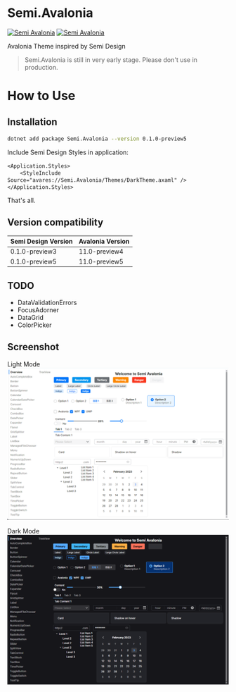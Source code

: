 # Semi.Avalonia

[![Semi Avalonia](https://img.shields.io/nuget/v/Semi.Avalonia.svg?color=red&style=flat-square)](https://www.nuget.org/packages/Semi.Avalonia/)
[![Semi Avalonia](https://img.shields.io/nuget/dt/Semi.Avalonia.svg?style=flat-square)](https://www.nuget.org/packages/Semi.Avalonia/)

Avalonia Theme inspired by Semi Design

> Semi.Avalonia is still in very early stage. Please don't use in production.

# How to Use

## Installation
```bash
dotnet add package Semi.Avalonia --version 0.1.0-preview5
```
Include Semi Design Styles in application:

```xaml
<Application.Styles>
    <StyleInclude Source="avares://Semi.Avalonia/Themes/DarkTheme.axaml" />
</Application.Styles>
```

That's all. 

## Version compatibility

|Semi Design Version| Avalonia Version|
|:---|:---|
|0.1.0-preview3|11.0-preview4|
|0.1.0-preview5|11.0-preview5|

## TODO
* DataValidationErrors
* FocusAdorner
* DataGrid
* ColorPicker

## Screenshot

Light Mode
![Light](./docs/Light.png)

Dark Mode
![Dark](./docs/Dark.png)